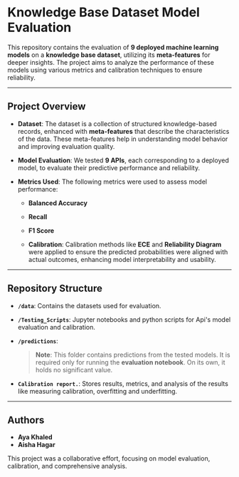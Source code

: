 # Knowledge Base Dataset Model Evaluation

This repository contains the evaluation of **9 deployed machine learning models** on a **knowledge base dataset**, utilizing its **meta-features** for deeper insights. The project aims to analyze the performance of these models using various metrics and calibration techniques to ensure reliability.

---

## Project Overview

- **Dataset**:
  The dataset is a collection of structured knowledge-based records, enhanced with **meta-features** that describe the characteristics of the data. These meta-features help in understanding model behavior and improving evaluation quality.

- **Model Evaluation**:
  We tested **9 APIs**, each corresponding to a deployed model, to evaluate their predictive performance and reliability.

- **Metrics Used**:
  The following metrics were used to assess model performance:
  - **Balanced Accuracy**
  - **Recall**
  - **F1 Score**

  - **Calibration**:
  Calibration methods like **ECE** and **Reliability Diagram** were applied to ensure the predicted probabilities were aligned with actual outcomes, enhancing model interpretability and usability.

---

## Repository Structure

- **`/data`**:
  Contains the datasets used for evaluation.

- **`/Testing_Scripts`**:
  Jupyter notebooks and python scripts for Api's model evaluation and calibration.

- **`/predictions`**:
  > **Note**: This folder contains predictions from the tested models. It is required only for running the **evaluation notebook**. On its own, it holds no significant value.

- **`Calibration report.`**:
  Stores results, metrics, and analysis of the results like measuring calibration, overfitting and underfitting.

---

## Authors

- **Aya Khaled**
- **Aisha Hagar**

This project was a collaborative effort, focusing on model evaluation, calibration, and comprehensive analysis.


